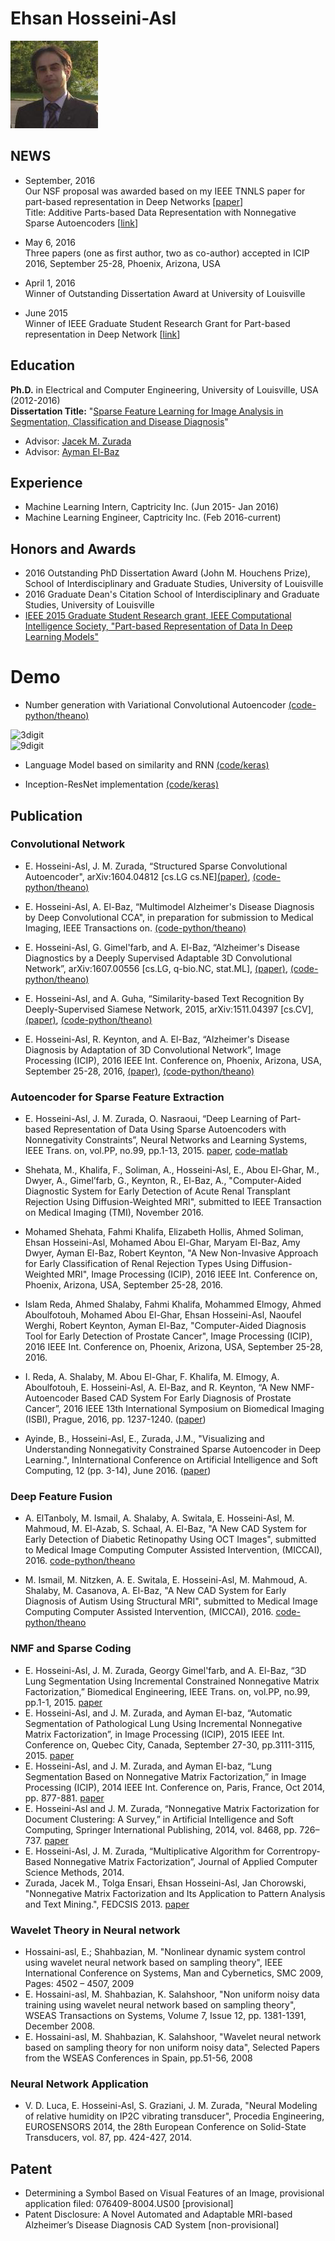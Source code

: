 # Ehsan Hosseini-Asl  
![My image](https://github.com/ehosseiniasl/resume/blob/master/me.png?raw=true)  

## NEWS  

* September, 2016  
Our NSF proposal was awarded based on my IEEE TNNLS paper for part-based representation in Deep Networks [[paper](https://arxiv.org/abs/1601.02733)]  
Title: Additive Parts-based Data Representation with Nonnegative Sparse Autoencoders [[link](https://www.nsf.gov/awardsearch/showAward?AWD_ID=1641042&HistoricalAwards=false)]

* May 6, 2016  
Three papers (one as first author, two as co-author) accepted in ICIP 2016, September 25-28, Phoenix, Arizona, USA  

* April 1, 2016  
Winner of Outstanding Dissertation Award at University of Louisville

* June 2015  
Winner of IEEE Graduate Student Research Grant for Part-based representation in Deep Network [[link](http://cis.ieee.org/graduate-student-research-grants.html)]

## Education

**Ph.D.**  in Electrical and Computer Engineering, University of Louisville, USA (2012-2016)  
**Dissertation Title:** "[Sparse Feature Learning for Image Analysis in Segmentation, Classification and Disease Diagnosis](http://ir.library.louisville.edu/cgi/viewcontent.cgi?article=3368&context=etd)"  
* Advisor: [Jacek M. Zurada](https://scholar.google.com/citations?user=_rOWhBkAAAAJ&hl=en)  
* Advisor: [Ayman El-Baz](https://scholar.google.com/citations?user=RkQNgg4AAAAJ&hl=en)

## Experience ##
* Machine Learning Intern, Captricity Inc. (Jun 2015- Jan 2016) 
* Machine Learning Engineer, Captricity Inc. (Feb 2016-current)

## Honors and Awards ##
* 2016 Outstanding PhD Dissertation Award (John M. Houchens Prize), School of Interdisciplinary and Graduate Studies, University of Louisville  
* 2016 Graduate Dean's Citation School of Interdisciplinary and Graduate Studies, University of Louisville  
* [IEEE 2015 Graduate Student Research grant, IEEE Computational Intelligence Society, "Part-based Representation of Data In Deep Learning Models"](http://cis.ieee.org/graduate-student-research-grants.html)

# Demo
* Number generation with Variational Convolutional Autoencoder [(code-python/theano)](https://github.com/ehosseiniasl/variational-convolutional-autoencoder)  
    
![3digit](https://github.com/ehosseiniasl/variational-convolutional-autoencoder/blob/master/3d.gif?raw=true)  
![9digit](https://github.com/ehosseiniasl/variational-convolutional-autoencoder/blob/master/9d.gif?raw=true)  

* Language Model based on similarity and RNN [(code/keras)](https://github.com/ehosseiniasl/siamese-rnn)  

* Inception-ResNet implementation [(code/keras)](https://github.com/ehosseiniasl/inception-resnet)  

## Publication 
### Convolutional Network

* E. Hosseini-Asl, J. M. Zurada, “Structured Sparse Convolutional Autoencoder", arXiv:1604.04812 [cs.LG cs.NE][(paper)](http://arxiv.org/abs/1604.04812), [(code-python/theano)](https://github.com/ehosseiniasl/structured-sparse-convolutional-autoencoder)  

* E. Hosseini-Asl, A. El-Baz, “Multimodel Alzheimer's Disease Diagnosis by Deep Convolutional CCA", in preparation for submission to Medical Imaging, IEEE Transactions on. [(code-python/theano)](https://github.com/ehosseiniasl/deep-cca)


* E. Hosseini-Asl, G. Gimel'farb, and A. El-Baz, “Alzheimer's Disease Diagnostics by a Deeply Supervised Adaptable 3D Convolutional Network”, arXiv:1607.00556 [cs.LG, q-bio.NC, stat.ML], [(paper)](https://arxiv.org/abs/1607.00556), [(code-python/theano)](https://github.com/ehosseiniasl/3D-Convolutional-Autoencoder) 

* E. Hosseini-Asl, and A. Guha, “Similarity-based Text Recognition By 
Deeply-Supervised Siamese Network, 2015, arXiv:1511.04397 [cs.CV], [(paper)](http://arxiv.org/abs/1511.04397), [(code-python/theano)](https://github.com/ehosseiniasl/deeply-supervised-siamse)  

* E. Hosseini-Asl, R. Keynton, and A. El-Baz, “Alzheimer's Disease Diagnosis by Adaptation of 3D Convolutional Network”, Image Processing (ICIP), 2016 IEEE Int. Conference on, Phoenix, Arizona, USA, September 25-28, 2016, [(paper)](http://arxiv.org/abs/1607.00455), [(code-python/theano)](https://github.com/ehosseiniasl/3D-Convolutional-Autoencoder)


### Autoencoder for Sparse Feature Extraction 

* E. Hosseini-Asl, J. M. Zurada, O. Nasraoui, “Deep Learning of Part-based Representation of Data Using Sparse Autoencoders with Nonnegativity Constraints”, Neural Networks and Learning Systems, IEEE Trans. on, vol.PP, no.99, pp.1-13, 2015. [paper](https://arxiv.org/abs/1601.02733), [code-matlab](https://github.com/ehosseiniasl/Nonnegativity-Constrained-Autoencoder-NCAE)  

* Shehata, M., Khalifa, F., Soliman, A., Hosseini-Asl, E., Abou El-Ghar, M., Dwyer, A., Gimel’farb, G., Keynton, R., El-Baz, A., "Computer-Aided Diagnostic System for Early Detection of Acute Renal Transplant Rejection Using Diffusion-Weighted MRI", submitted to IEEE Transaction on Medical Imaging (TMI), November 2016.

* Mohamed Shehata, Fahmi Khalifa, Elizabeth Hollis, Ahmed Soliman, Ehsan Hosseini-Asl, Mohamed Abou El-Ghar, Maryam El-Baz, Amy Dwyer, Ayman El-Baz, Robert Keynton, "A New Non-Invasive Approach for Early Classification of Renal Rejection Types Using Diffusion-Weighted MRI", Image Processing (ICIP), 2016 IEEE Int. Conference on, Phoenix, Arizona, USA, September 25-28, 2016.


* Islam Reda, Ahmed Shalaby, Fahmi Khalifa, Mohammed Elmogy, Ahmed Aboulfotouh, Mohamed Abou El-Ghar, Ehsan Hosseini-Asl, Naoufel Werghi, Robert Keynton, Ayman El-Baz, "Computer-Aided Diagnosis Tool for Early Detection of Prostate Cancer", Image Processing (ICIP), 2016 IEEE Int. Conference on, Phoenix, Arizona, USA, September 25-28, 2016.


* I. Reda, A. Shalaby, M. Abou El-Ghar, F. Khalifa, M. Elmogy, A. Aboulfotouh, E. Hosseini-Asl, A. El-Baz, and R. Keynton, “A New NMF-Autoencoder Based CAD System For Early Diagnosis of Prostate Cancer”, 2016 IEEE 13th International Symposium on Biomedical Imaging (ISBI), Prague, 2016, pp. 1237-1240. ([paper](http://ieeexplore.ieee.org/document/7493490/))  

* Ayinde, B., Hosseini-Asl, E., Zurada, J.M., "Visualizing and Understanding Nonnegativity Constrained Sparse Autoencoder in Deep Learning.", InInternational Conference on Artificial Intelligence and Soft Computing, 12 (pp. 3-14), June 2016. ([paper](http://link.springer.com/chapter/10.1007/978-3-319-39378-0_1))

### Deep Feature Fusion
* A. ElTanboly, M. Ismail, A. Shalaby, A. Switala, E. Hosseini-Asl, M. Mahmoud, M. El-Azab, S. Schaal, A. El-Baz, "A New CAD System for Early Detection of Diabetic Retinopathy Using OCT Images", submitted to Medical Image Computing Computer Assisted Intervention, (MICCAI), 2016. [code-python/theano](https://github.com/ehosseiniasl/deep-fusion)  

* M. Ismail, M. Nitzken, A. E. Switala, E. Hosseini-Asl, M. Mahmoud, A. Shalaby, M. Casanova, A. El-Baz, "A New CAD System for Early Diagnosis of Autism Using Structural MRI", submitted to Medical Image Computing Computer Assisted Intervention, (MICCAI), 2016. [code-python/theano](https://github.com/ehosseiniasl/deep-fusion)  

### NMF and Sparse Coding  
* E. Hosseini-Asl, J. M. Zurada, Georgy Gimel'farb, and A. El-Baz, “3D Lung Segmentation Using Incremental Constrained Nonnegative Matrix Factorization,” Biomedical Engineering, IEEE Trans. on, vol.PP, no.99, pp.1-1, 2015. [paper](http://ieeexplore.ieee.org/xpl/articleDetails.jsp?arnumber=7277016&searchWithin=%22Authors%22:.QT.E.%20Hosseini-Asl.QT.&newsearch=true)   
* E. Hosseini-Asl, and J. M. Zurada, and Ayman El-baz, “Automatic Segmentation of Pathological Lung Using Incremental Nonnegative Matrix Factorization”, in Image Processing (ICIP), 2015 IEEE Int. Conference on, Quebec City, Canada, September 27-30, pp.3111-3115, 2015. [paper](http://ieeexplore.ieee.org/xpl/articleDetails.jsp?arnumber=7351376&searchWithin=%22Authors%22:.QT.E.%20Hosseini-Asl.QT.&newsearch=true)  
* E. Hosseini-Asl, and J. M. Zurada, and Ayman El-baz, “Lung Segmentation Based on Nonnegative Matrix Factorization,” in Image Processing (ICIP), 2014 IEEE Int. Conference on, Paris, France, Oct 2014, pp. 877-881. [paper](http://ieeexplore.ieee.org/xpl/articleDetails.jsp?arnumber=7025176&searchWithin=%22Authors%22:.QT.E.%20Hosseini-Asl.QT.&newsearch=true)  
* E. Hosseini-Asl and J. M. Zurada, “Nonnegative Matrix Factorization for Document Clustering: A Survey,” in Artificial Intelligence and Soft Computing, Springer International Publishing, 2014, vol. 8468, pp. 726–737. [paper](http://link.springer.com/chapter/10.1007%2F978-3-319-07176-3_63#page-1)  
* E. Hosseini-Asl, J. M. Zurada, “Multiplicative Algorithm for Correntropy-Based Nonnegative Matrix Factorization”, Journal of Applied Computer Science Methods, 2014.  
* Zurada, Jacek M., Tolga Ensari, Ehsan Hosseini-Asl, Jan Chorowski, "Nonnegative Matrix Factorization and Its Application to Pattern Analysis and Text Mining.", FEDCSIS 2013. [paper](http://ieeexplore.ieee.org/xpl/login.jsp?tp=&arnumber=6643969&url=http%3A%2F%2Fieeexplore.ieee.org%2Fiel7%2F6628027%2F6643962%2F06643969.pdf%3Farnumber%3D6643969) 

### Wavelet Theory in Neural network  

* Hossaini-asl, E.; Shahbazian, M. "Nonlinear dynamic system control using wavelet neural network based on sampling theory", IEEE International Conference on Systems, Man and Cybernetics, SMC 2009, Pages: 4502 – 4507, 2009  
* E. Hossaini-asl, M. Shahbazian, K. Salahshoor, "Non uniform noisy data training using wavelet neural network based on sampling theory", WSEAS Transactions on Systems, Volume 7, Issue 12, pp. 1381-1391, December 2008.  
* E. Hossaini-asl, M. Shahbazian, K. Salahshoor, "Wavelet neural network based on sampling theory for non uniform noisy data", Selected Papers from the WSEAS Conferences in Spain, pp.51-56, 2008

### Neural Network Application  
* V. D. Luca, E. Hosseini-Asl, S. Graziani, J. M. Zurada, "Neural Modeling of relative humidity on IP2C vibrating transducer", Procedia Engineering, EUROSENSORS 2014, the 28th European Conference on Solid-State Transducers, vol. 87, pp. 424-427, 2014.  


## Patent  
* Determining a Symbol Based on Visual Features of an Image, provisional application filed: 076409-8004.US00 [provisional]  
* Patent Disclosure: A Novel Automated and Adaptable MRI-based Alzheimer’s Disease Diagnosis CAD System [non-provisional]  
